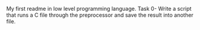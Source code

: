 My first readme in low level programming language.
Task 0- Write a script that runs a C file through the preprocessor and save the result into another file.
